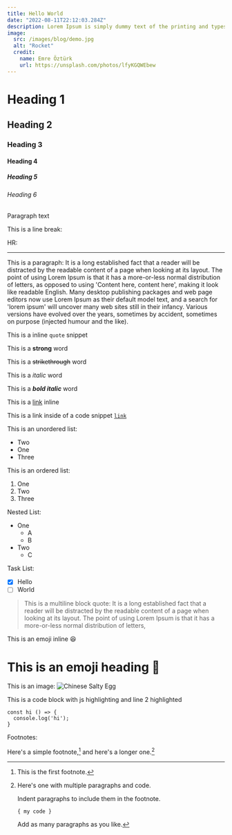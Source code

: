 ```yaml
---
title: Hello World
date: "2022-08-11T22:12:03.284Z"
description: Lorem Ipsum is simply dummy text of the printing and typesetting industry. Lorem Ipsum has been the industry's standard dummy text ever since the 1500s, when an unknown printer took a galley of type and scrambled it to make a type specimen book.
image:
  src: /images/blog/demo.jpg
  alt: "Rocket"
  credit:
    name: Emre Öztürk
    url: https://unsplash.com/photos/lfyKGQWEbew
---
```


# Heading 1

## Heading 2

### Heading 3

#### Heading 4

##### Heading 5

###### Heading 6

Paragraph text

This is a line break:

HR:

---

This is a paragraph: It is a long established fact that a reader will be distracted by the readable content of a page when looking at its layout. The point of using Lorem Ipsum is that it has a more-or-less normal distribution of letters, as opposed to using 'Content here, content here', making it look like readable English. Many desktop publishing packages and web page editors now use Lorem Ipsum as their default model text, and a search for 'lorem ipsum' will uncover many web sites still in their infancy. Various versions have evolved over the years, sometimes by accident, sometimes on purpose (injected humour and the like).

This is a inline `quote` snippet

This is a **strong** word

This is a ~~strikethrough~~ word

This is a _italic_ word

This is a **_bold italic_** word

This is a [link](/#) inline

This is a link inside of a code snippet [`link`](/#)

This is an unordered list:

- Two
- One
- Three

This is an ordered list:

1.  One
2.  Two
3.  Three

Nested List:

- One
  - A
  - B
- Two
  - C

Task List:

- [x] Hello
- [ ] World

> This is a multiline block quote:
> It is a long established fact that a reader will be distracted by the readable content of a page when looking at its layout.
> The point of using Lorem Ipsum is that it has a more-or-less normal distribution of letters,

This is an emoji inline 😆

# This is an emoji heading 🗿

This is an image:
![Chinese Salty Egg](/example.jpeg "hello")

This is a code block with js highlighting and line 2 highlighted

```javascript{2}
const hi () => {
  console.log('hi');
}
```

Footnotes:

Here's a simple footnote,[^1] and here's a longer one.[^bignote]

[^1]: This is the first footnote.
[^bignote]: Here's one with multiple paragraphs and code.

    Indent paragraphs to include them in the footnote.

    `{ my code }`

    Add as many paragraphs as you like.

